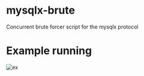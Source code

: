 # mysqlx-brute
Concurrent brute forcer script for the mysqlx protocol

# Example running
![ex](https://i.imgur.com/QEsaHLj.png)

